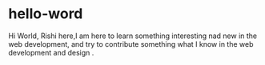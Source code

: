 # hello-word

Hi World,
Rishi here,I am here to learn something interesting nad new in the web development, and try to contribute something what I know in the web development and design .
